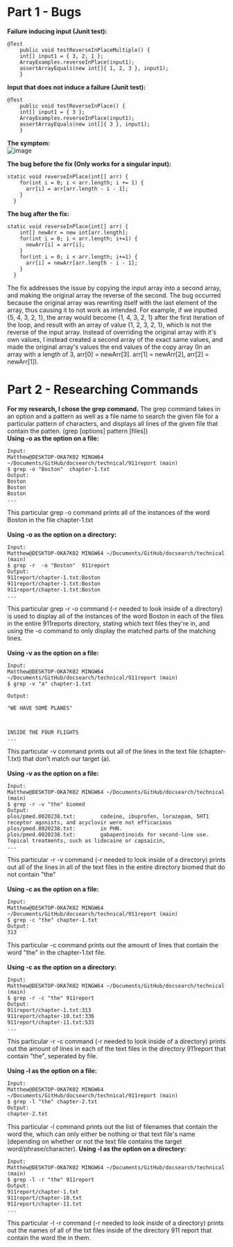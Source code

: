 # Part 1 - Bugs
**Failure inducing input (Junit test):**
```
@Test 
	public void testReverseInPlaceMultiple() {
    int[] input1 = { 3, 2, 1 };
    ArrayExamples.reverseInPlace(input1);
    assertArrayEquals(new int[]{ 1, 2, 3 }, input1);
	}
```

**Input that does not induce a failure (Junit test):**
```
@Test 
	public void testReverseInPlace() {
    int[] input1 = { 3 };
    ArrayExamples.reverseInPlace(input1);
    assertArrayEquals(new int[]{ 3 }, input1);
	}
```

**The symptom:** 
<br>
![image](https://github.com/matt0923/cse15l-lab-reports/assets/74699880/bde4d0c5-7203-4638-a398-5982194df044)

**The bug before the fix (Only works for a singular input):**
```
static void reverseInPlace(int[] arr) {
    for(int i = 0; i < arr.length; i += 1) {
      arr[i] = arr[arr.length - i - 1];
    }
  }
```

**The bug after the fix:**
```
static void reverseInPlace(int[] arr) {
    int[] newArr = new int[arr.length];
    for(int i = 0; i < arr.length; i+=1) {
      newArr[i] = arr[i];
    }
    for(int i = 0; i < arr.length; i+=1) {
      arr[i] = newArr[arr.length - i - 1];
    }
  }

```
The fix addresses the issue by copying the input array into a second array, and making the original array the reverse of the second. The bug occurred because the original array was rewriting itself with the last element of the array, thus causing it to not work as intended. For example, if we inputted {5, 4, 3, 2, 1}, the array would become {1, 4, 3, 2, 1} after the first iteration of the loop, and result with an array of value {1, 2, 3, 2, 1}, which is not the reverse of the input array. Instead of overriding the original array with it's own values, I instead created a second array of the exact same values, and made the original array's values the end values of the copy array (In an array with a length of 3, arr[0] = newArr[3]. arr[1] = newArr[2], arr[2] = newArr[1]).

# Part 2 - Researching Commands
**For my research, I chose the grep command.**
The grep command takes in an option and a pattern as well as a file name to search the given file for a particular pattern of characters, and displays all lines of the given file that contain the patten. (grep [options] pattern [files])
<br>
**Using -o as the option on a file:**
```
Input: 
Matthew@DESKTOP-OKA7K02 MINGW64 ~/Documents/GitHub/docsearch/technical/911report (main)
$ grep -o "Boston"  chapter-1.txt
Output:
Boston
Boston
Boston
...
```
This particular grep -o command  prints all of the instances of the word Boston in the file chapter-1.txt <br>
<br> 
**Using -o as the option on a directory:**
```
Input:
Matthew@DESKTOP-OKA7K02 MINGW64 ~/Documents/GitHub/docsearch/technical (main)
$ grep -r  -o "Boston"  911report
Output:
911report/chapter-1.txt:Boston
911report/chapter-1.txt:Boston
911report/chapter-1.txt:Boston
...
```
This particular grep -r -o command (-r needed to look inside of a directory) is used to display all of the instances of the word Boston in each of the files in the entire 911reports directory, stating which text files they're in, and using the -o command to only display the matched parts of the matching lines. <br>
<br>
**Using -v as the option on a file:**
```
Input: 
Matthew@DESKTOP-OKA7K02 MINGW64 ~/Documents/GitHub/docsearch/technical/911report (main)
$ grep -v "a" chapter-1.txt

Output:

"WE HAVE SOME PLANES"



INSIDE THE FOUR FLIGHTS
...
```
This particular -v command prints out all of the lines in the text file (chapter-1.txt) that don't match our target (a). <br>
<br>
**Using -v as the option on a file:**
```
Input: 
Matthew@DESKTOP-OKA7K02 MINGW64 ~/Documents/GitHub/docsearch/technical (main)
$ grep -r -v "the" biomed
Output:
plos/pmed.0020238.txt:        codeine, ibuprofen, lorazepam, 5HT1 receptor agonists, and acyclovir were not efficacious
plos/pmed.0020238.txt:        in PHN.
plos/pmed.0020238.txt:        gabapentinoids for second-line use. Topical treatments, such as lidocaine or capsaicin,
...
```
This particular -r -v command (-r needed to look inside of a directory) prints out all of the lines in all of the text files in the entire directory biomed that do not contain "the" <br>
<br>
**Using -c as the option on a file:**
```
Input:
Matthew@DESKTOP-OKA7K02 MINGW64 ~/Documents/GitHub/docsearch/technical/911report (main)
$ grep -c "the" chapter-1.txt
Output:
313
```
This particular -c command prints out the amount of lines that contain the word "the" in the chapter-1.txt file. <br>
<br>
**Using -c as the option on a directory:**
```
Input: 
Matthew@DESKTOP-OKA7K02 MINGW64 ~/Documents/GitHub/docsearch/technical (main)
$ grep -r -c "the" 911report
Output:
911report/chapter-1.txt:313
911report/chapter-10.txt:336
911report/chapter-11.txt:533
...
```
This particular -r -c command (-r needed to look inside of a directory) prints out the amount of lines in each of the text files in the directory 911report that contain "the", seperated by file. <br>
<br>
**Using -l as the option on a file:**
```
Input:
Matthew@DESKTOP-OKA7K02 MINGW64 ~/Documents/GitHub/docsearch/technical/911report (main)
$ grep -l "the" chapter-2.txt
Output:
chapter-2.txt
```
This particular -l command prints out the list of filenames that contain the word the, which can only either be nothing or that text file's name (depending on whether or not the text file contains the target word/phrase/character).
**Using -l as the option on a directory:**
```
Input: 
Matthew@DESKTOP-OKA7K02 MINGW64 ~/Documents/GitHub/docsearch/technical (main)
$ grep -l -r "the" 911report
Output:
911report/chapter-1.txt
911report/chapter-10.txt
911report/chapter-11.txt
...
```
This particular -l -r command (-r needed to look inside of a directory) prints out the names of all of the txt files inside of the directory 911 report that contain the word the in them. 
